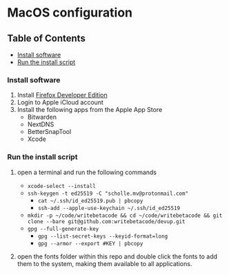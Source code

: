 # MacOS configuration

## Table of Contents

- [Install software](#install-software)
- [Run the install script](#run-the-install-script)

### Install software

1. Install [Firefox Developer Edition](https://www.mozilla.org/en-US/firefox/developer/)
1. Login to Apple iCloud account
1. Install the following apps from the Apple App Store
    - Bitwarden
    - NextDNS
    - BetterSnapTool
    - Xcode

### Run the install script

1. open a terminal and run the following commands
    - ```xcode-select --install```
    - ```ssh-keygen -t ed25519 -C "scholle.mv@protonmail.com"```
      - ```cat ~/.ssh/id_ed25519.pub | pbcopy```
      - ```ssh-add --apple-use-keychain ~/.ssh/id_ed25519```
    - ```mkdir -p ~/code/writebetacode && cd ~/code/writebetacode && git clone --bare git@github.com:writebetacode/devup.git```
    - ```gpg --full-generate-key```
      - ```gpg --list-secret-keys --keyid-format=long```
      - ```gpg --armor --export #KEY | pbcopy```

1. open the fonts folder within this repo and double click the fonts to add them
   to the system, making them available to all applications.
